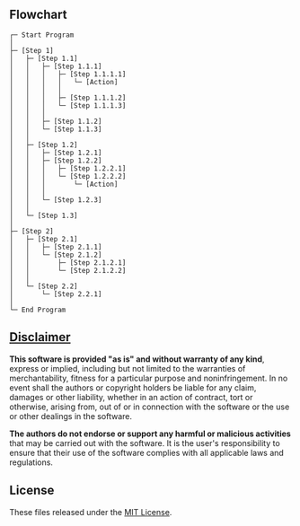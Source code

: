 # 

## 

## 

## 

```bash
```

## Flowchart
```
┌─ Start Program
│
├─ [Step 1]
│   ├─ [Step 1.1]
│   │   ├─ [Step 1.1.1]
│   │   │   ├─ [Step 1.1.1.1]
│   │   │   │   └─ [Action]
│   │   │   │
│   │   │   ├─ [Step 1.1.1.2]
│   │   │   └─ [Step 1.1.1.3]
│   │   │
│   │   ├─ [Step 1.1.2]
│   │   └─ [Step 1.1.3]
│   │
│   ├─ [Step 1.2]
│   │   ├─ [Step 1.2.1]
│   │   ├─ [Step 1.2.2]
│   │   │   ├─ [Step 1.2.2.1]
│   │   │   └─ [Step 1.2.2.2]
│   │   │       └─ [Action]
│   │   │
│   │   └─ [Step 1.2.3]
│   │
│   └─ [Step 1.3]
│
├─ [Step 2]
│   ├─ [Step 2.1]
│   │   ├─ [Step 2.1.1]
│   │   └─ [Step 2.1.2]
│   │       ├─ [Step 2.1.2.1]
│   │       └─ [Step 2.1.2.2]
│   │
│   └─ [Step 2.2]
│       └─ [Step 2.2.1]
│
└─ End Program
```
## 

## [Disclaimer](DISCLAIMER)
**This software is provided "as is" and without warranty of any kind**, express or implied, including but not limited to the warranties of merchantability, fitness for a particular purpose and noninfringement. In no event shall the authors or copyright holders be liable for any claim, damages or other liability, whether in an action of contract, tort or otherwise, arising from, out of or in connection with the software or the use or other dealings in the software.

**The authors do not endorse or support any harmful or malicious activities** that may be carried out with the software. It is the user's responsibility to ensure that their use of the software complies with all applicable laws and regulations.

## License

These files released under the [MIT License](LICENSE).
